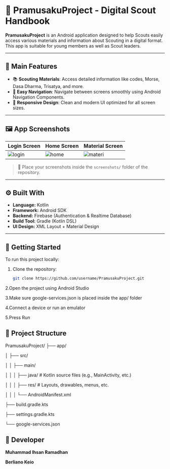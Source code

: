 # 📱 PramusakuProject - Digital Scout Handbook

**PramusakuProject** is an Android application designed to help Scouts easily access various materials and information about Scouting in a digital format. This app is suitable for young members as well as Scout leaders.

---

## 🎯 Main Features

- 📚 **Scouting Materials**: Access detailed information like codes, Morse, Dasa Dharma, Trisatya, and more.
- 🧭 **Easy Navigation**: Navigate between screens smoothly using Android Navigation Components.
- 🎨 **Responsive Design**: Clean and modern UI optimized for all screen sizes.

---

## 🖼️ App Screenshots

| Login Screen | Home Screen | Material Screen |
|--------------|-------------|-----------------|
| ![login](screenshots/login.png) | ![home](screenshots/home.png) | ![materi](screenshots/materi.png) |

> 📌 Place your screenshots inside the `screenshots/` folder of the repository.

---

## ⚙️ Built With

- **Language:** Kotlin
- **Framework:** Android SDK
- **Backend:** Firebase (Authentication & Realtime Database)
- **Build Tool:** Gradle (Kotlin DSL)
- **UI Design:** XML Layout + Material Design

---

## 🚀 Getting Started

To run this project locally:

1. Clone the repository:
   ```bash
   git clone https://github.com/username/PramusakuProject.git
   
2.Open the project using Android Studio

3.Make sure google-services.json is placed inside the app/ folder

4.Connect a device or run an emulator

5.Press Run


## 📁 Project Structure
PramusakuProject/
├── app/

│   ├── src/

│   │   ├── main/

│   │   │   ├── java/                # Kotlin source files (e.g., MainActivity, etc.)
                              
│   │   │   ├── res/                 # Layouts, drawables, menus, etc.
                             
│   │   │   └── AndroidManifest.xml

├── build.gradle.kts

├── settings.gradle.kts

└── google-services.json

## 👤 Developer
**Muhammad Ihsan Ramadhan**

**Berliano Keio**
